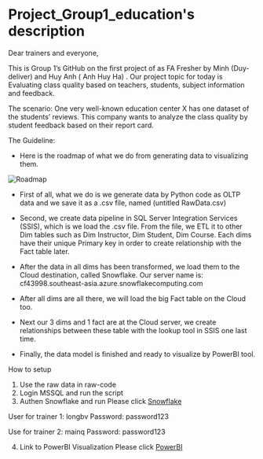 # Project_Group1_education's description

Dear trainers and everyone,

This is Group 1’s GitHub on the first project of as FA Fresher by Minh (Duy-deliver) and Huy Anh ( Anh Huy Ha) . Our project topic for today is Evaluating class quality based on teachers, students, subject information and feedback.

The scenario: One very well-known education center X has one dataset of the students’ reviews. This company wants to analyze the class quality by student feedback based on their report card.

The Guideline:
- Here is the roadmap of what we do from generating data to visualizing them.

![Roadmap](https://github.com/nhinguyen78/Project_Group1_education/blob/master/DataRoadMap.jpg)

- First of all, what we do is we generate data by Python code as OLTP data and we save it as a .csv file, named (untitled RawData.csv)

- Second, we create data pipeline in SQL Server Integration Services (SSIS), which is we load the .csv file. From the file, we ETL it to other Dim tables such as Dim Instructor, Dim Student, Dim Course. Each dims have their unique Primary key in order to create relationship with the Fact table later.

- After the data in all dims has been transformed, we load them to the Cloud destination, called Snowflake. Our server name is: cf43998.southeast-asia.azure.snowflakecomputing.com

- After all dims are all there, we will load the big Fact table on the Cloud too.

- Next our 3 dims and 1 fact are at the Cloud server, we create relationships between these table with the lookup tool in SSIS one last time.

- Finally, the data model is finished and ready to visualize by PowerBI tool.

How to setup
1. Use the raw data in raw-code
2. Login MSSQL and run the script
3. Authen Snowflake and run
Please click [Snowflake](https://cf43998.southeast-asia.azure.snowflakecomputing.com/console#/partner)

User for trainer 1: longbv
Password: password123

Use for trainer 2: mainq
Password: password123

4. Link to PowerBI Visualization
Please click [PowerBI](https://app.powerbi.com/links/7ReXjH56Kp?ctid=f01e930a-b52e-42b1-b70f-a8882b5d043b&pbi_source=linkShare)
